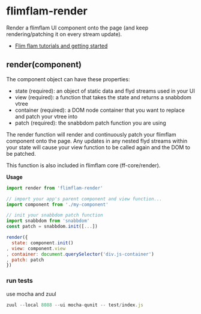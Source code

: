
# flimflam-render

Render a flimflam UI component onto the page (and keep rendering/patching it on every stream update).

* [Flim flam tutorials and getting started](http://flimflamjs.github.io/#start)

## render(component)

The component object can have these properties:

* state (required): an object of static data and flyd streams used in your UI
* view (required): a function that takes the state and returns a snabbdom vtree
* container (required): a DOM node container that you want to replace and patch your vtree into
* patch (required): the snabbdom patch function you are using

The render function will render and continuously patch your flimflam component onto the page. Any updates in any nested flyd streams within your state will cause your view function to be called again and the DOM to be patched.

This function is also included in flimflam core (ff-core/render).


__Usage__

```js
import render from 'flimflam-render'

// import your app's parent component and view function...
import component from './my-component'

// init your snabbdom patch function
import snabbdom from 'snabbdom'
const patch = snabbdom.init([...])

render({
  state: component.init()
, view: component.view
, container: document.querySelector('div.js-container')
, patch: patch
})
```


### run tests

use mocha and zuul

```js
zuul --local 8088 --ui mocha-qunit -- test/index.js
```

